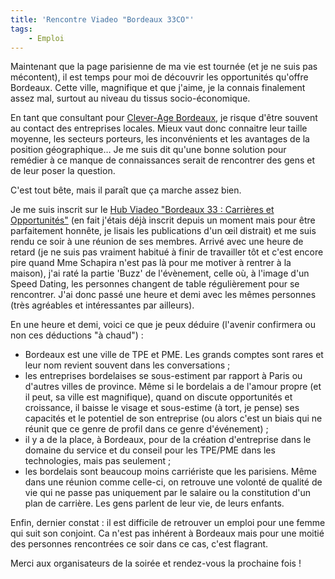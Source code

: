 ```yaml
---
title: 'Rencontre Viadeo "Bordeaux 33CO"'
tags:
    - Emploi
---
```


Maintenant que la page parisienne de ma vie est tournée (et je ne suis pas mécontent), il est temps pour moi de découvrir les opportunités qu'offre Bordeaux. Cette ville, magnifique et que j'aime, je la connais finalement assez mal, surtout au niveau du tissus socio-économique.

En tant que consultant pour [Clever-Age Bordeaux](https://www.clever-age.com/fr/agencies/bordeaux/), je risque d'être souvent au contact des entreprises locales. Mieux vaut donc connaitre leur taille moyenne, les secteurs porteurs, les inconvénients et les avantages de la position géographique… Je me suis dit qu'une bonne solution pour remédier à ce manque de connaissances serait de rencontrer des gens et de leur poser la question.

C'est tout bête, mais il paraît que ça marche assez bien.

<!-- more -->

Je me suis inscrit sur le [Hub Viadeo "Bordeaux 33 : Carrières et Opportunités"](http://fr.viadeo.com/fr/groups/?containerId=0021ve6urf16tmgs) (en fait j'étais déjà inscrit depuis un moment mais pour être parfaitement honnête, je lisais les publications d'un œil distrait) et me suis rendu ce soir à une réunion de ses membres. Arrivé avec une heure de retard (je ne suis pas vraiment habitué à finir de travailler tôt et c'est encore pire quand Mme Schapira n'est pas là pour me motiver à rentrer à la maison), j'ai raté la partie 'Buzz' de l'évènement, celle où, à l'image d'un Speed Dating, les personnes changent de table régulièrement pour se rencontrer. J'ai donc passé une heure et demi avec les mêmes personnes (très agréables et intéressantes par ailleurs).

En une heure et demi, voici ce que je peux déduire (l'avenir confirmera ou non ces déductions "à chaud") :

- Bordeaux est une ville de TPE et PME. Les grands comptes sont rares et leur nom revient souvent dans les conversations ;
- les entreprises bordelaises se sous-estiment par rapport à Paris ou d'autres villes de province. Même si le bordelais a de l'amour propre (et il peut, sa ville est magnifique), quand on discute opportunités et croissance, il baisse le visage et sous-estime (à tort, je pense) ses capacités et le potentiel de son entreprise (ou alors c'est un biais qui ne réunit que ce genre de profil dans ce genre d'événement) ;
- il y a de la place, à Bordeaux, pour de la création d'entreprise dans le domaine du service et du conseil pour les TPE/PME dans les technologies, mais pas seulement ;
- les bordelais sont beaucoup moins carriériste que les parisiens. Même dans une réunion comme celle-ci, on retrouve une volonté de qualité de vie qui ne passe pas uniquement par le salaire ou la constitution d'un plan de carrière. Les gens parlent de leur vie, de leurs enfants.

Enfin, dernier constat : il est difficile de retrouver un emploi pour une femme qui suit son conjoint. Ca n'est pas inhérent à Bordeaux mais pour une moitié des personnes rencontrées ce soir dans ce cas, c'est flagrant.

Merci aux organisateurs de la soirée et rendez-vous la prochaine fois !

